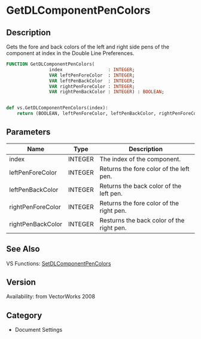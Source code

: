 # GetDLComponentPenColors

## Description
Gets the fore and back colors of the left and right side pens of the component at index in the Double Line Preferences.

```pascal
FUNCTION GetDLComponentPenColors(
				index                 : INTEGER;
				VAR leftPenForeColor  : INTEGER;
				VAR leftPenBackColor  : INTEGER;
				VAR rightPenForeColor : INTEGER;
				VAR rightPenBackColor : INTEGER) : BOOLEAN;
```

```python

def vs.GetDLComponentPenColors(index):
    return (BOOLEAN, leftPenForeColor, leftPenBackColor, rightPenForeColor, rightPenBackColor)
```

## Parameters
|Name|Type|Description|
|---|---|---|
|index|INTEGER|The index of the component.|
|leftPenForeColor|INTEGER|Returns the fore color of the left pen.|
|leftPenBackColor|INTEGER|Returns the back color of the left pen.|
|rightPenForeColor|INTEGER|Returns the fore color of the right pen.|
|rightPenBackColor|INTEGER|Resturns the back color of the right pen.|

## See Also
VS Functions:
[SetDLComponentPenColors](SetDLComponentPenColors.md)

## Version
Availability: from VectorWorks 2008
## Category
* Document Settings

